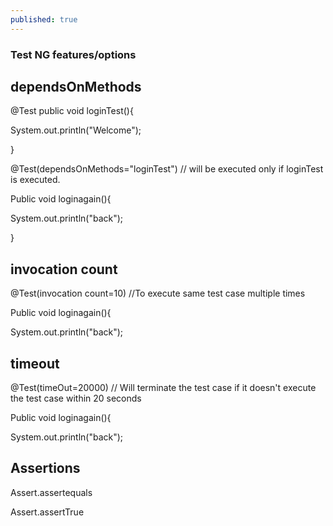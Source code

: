 ```yaml
---
published: true
---
```

### Test NG features/options

## dependsOnMethods

@Test
public void loginTest(){

System.out.println("Welcome");

}

@Test(dependsOnMethods="loginTest") // will be executed only if loginTest is executed.

Public void loginagain(){

System.out.println("back");

}


## invocation count

@Test(invocation count=10) //To execute same test case multiple times

Public void loginagain(){

System.out.println("back");

## timeout

@Test(timeOut=20000) // Will terminate the test case if it doesn't execute the test case within 20 seconds

Public void loginagain(){

System.out.println("back");

## Assertions

Assert.assertequals

Assert.assertTrue



